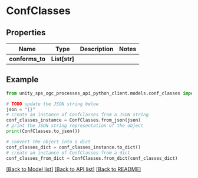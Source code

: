 # ConfClasses


## Properties

Name | Type | Description | Notes
------------ | ------------- | ------------- | -------------
**conforms_to** | **List[str]** |  |

## Example

```python
from unity_sps_ogc_processes_api_python_client.models.conf_classes import ConfClasses

# TODO update the JSON string below
json = "{}"
# create an instance of ConfClasses from a JSON string
conf_classes_instance = ConfClasses.from_json(json)
# print the JSON string representation of the object
print(ConfClasses.to_json())

# convert the object into a dict
conf_classes_dict = conf_classes_instance.to_dict()
# create an instance of ConfClasses from a dict
conf_classes_from_dict = ConfClasses.from_dict(conf_classes_dict)
```
[[Back to Model list]](../README.md#documentation-for-models) [[Back to API list]](../README.md#documentation-for-api-endpoints) [[Back to README]](../README.md)
